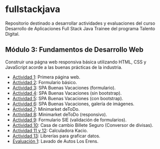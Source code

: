 # fullstackjava

Repositorio destinado a desarrollar actividades y evaluaciones del curso Desarrollo de Aplicaciones Full Stack Java Trainee del programa Talento Digital.

## Módulo 3: Fundamentos de Desarrollo Web 
Construir una págna web responsiva básica utilizando HTML, CSS y JavaScript acorde a las buenas prácticas de la industria.
- [Actividad 1](https://cochayuyo.github.io/fullstackjava/mod3/act1/): Primera página web.
- [Actividad 2](https://cochayuyo.github.io/fullstackjava/mod3/act2/): Formulario básico.
- [Actividad 3](https://cochayuyo.github.io/fullstackjava/mod3/act3/): SPA Buenas Vacaciones (formulario).
- [Actividad 4](https://cochayuyo.github.io/fullstackjava/mod3/act4/): SPA Buenas Vacaciones (sin bootstrap).
- [Actividad 5](https://cochayuyo.github.io/fullstackjava/mod3/act5/): SPA Buenas Vacaciones (con bootstrap).
- [Actividad 6](https://cochayuyo.github.io/fullstackjava/mod3/act6/): SPA Buenas Vacaciones, galería de imágenes.
- [Actividad 7](https://cochayuyo.github.io/fullstackjava/mod3/act7/): Minimarket deToDo.
- [Actividad 8](https://cochayuyo.github.io/fullstackjava/mod3/act8/): Minimarket deToDo (responsivo).
- [Actividad 9](https://cochayuyo.github.io/fullstackjava/mod3/act9/): Formulario SIE (validación de formularios).
- [Actividad 10](https://cochayuyo.github.io/fullstackjava/mod3/act10/): Casa de cambio Billete Seguro (Conversor de divisas).
- [Actividad 11 y 12](https://cochayuyo.github.io/fullstackjava/mod3/act11/): Calculadora Kacio.
- [Actividad 13](https://cochayuyo.github.io/fullstackjava/mod3/act13/): Librerías para graficar datos.
- [Evaluación 1](https://cochayuyo.github.io/fullstackjava/mod3/eval1/): Lavado de Autos Los Erens.
